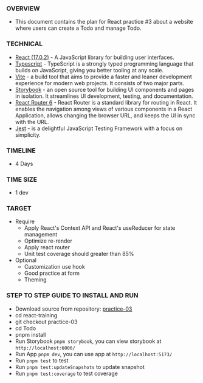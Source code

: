 ### OVERVIEW

- This document contains the plan for React practice #3 about a website where users can create a Todo and manage Todo.

### TECHNICAL

- [React (17.0.2)](https://reactjs.org/) - A JavaScript library for building user interfaces.
- [Typescript](https://www.typescriptlang.org/) - TypeScript is a strongly typed programming language that builds on JavaScript, giving you better tooling at any scale.
- [Vite](https://vitejs.dev/guide/) - a build tool that aims to provide a faster and leaner development experience for modern web projects. It consists of two major parts.
- [Storybook](https://storybook.js.org/) - an open source tool for building UI components and pages in isolation. It streamlines UI development, testing, and documentation.
- [React Router 6](https://reactrouter.com/docs/en/v6/getting-started/overview) - React Router is a standard library for routing in React. It enables the navigation among views of various components in a React Application, allows changing the browser URL, and keeps the UI in sync with the URL.
- [Jest](https://jestjs.io/) - is a delightful JavaScript Testing Framework with a focus on simplicity.

### TIMELINE

- 4 Days

### TIME SIZE

- 1 dev

### TARGET

- Require
  - Apply React's Context API and React's useReducer for state management
  - Optimize re-render
  - Apply react router
  - Unit test coverage should greater than 85%
- Optional
  - Customization use hook
  - Good practice at form
  - Theming

### STEP TO STEP GUIDE TO INSTALL AND RUN

- Download source from repository:
  [practice-03](https://gitlab.asoft-python.com/thong.le/react-training/-/tree/practice-03)
- cd react-training
- git checkout practice-03
- cd Todo
- pnpm install
- Run Storybook `pnpm storybook`, you can view storybook at `http://localhost:6006/`
- Run App `pnpm dev`, you can use app at `http://localhost:5173/`
- Run `pnpm test` to test
- Run `pnpm test:updateSnapshots` to update snapshot
- Run `pnpm test:coverage` to test coverage
